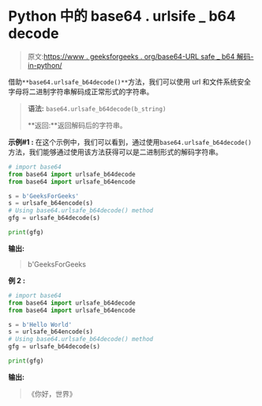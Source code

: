 # Python 中的 base64 . urlsife _ b64 decode

> 原文:[https://www . geeksforgeeks . org/base64-URL safe _ b64 解码-in-python/](https://www.geeksforgeeks.org/base64-urlsafe_b64decodes-in-python/)

借助`**base64.urlsafe_b64decode()**`方法，我们可以使用 url 和文件系统安全字母将二进制字符串解码成正常形式的字符串。

> **语法:** `base64.urlsafe_b64decode(b_string)`
> 
> **返回:**返回解码后的字符串。

**示例#1 :**
在这个示例中，我们可以看到，通过使用`base64.urlsafe_b64decode()`方法，我们能够通过使用该方法获得可以是二进制形式的解码字符串。

```py
# import base64
from base64 import urlsafe_b64decode
from base64 import urlsafe_b64encode

s = b'GeeksForGeeks'
s = urlsafe_b64encode(s)
# Using base64.urlsafe_b64decode() method
gfg = urlsafe_b64decode(s)

print(gfg)
```

**输出:**

> b'GeeksForGeeks

**例 2 :**

```py
# import base64
from base64 import urlsafe_b64decode
from base64 import urlsafe_b64encode

s = b'Hello World'
s = urlsafe_b64encode(s)
# Using base64.urlsafe_b64decode() method
gfg = urlsafe_b64decode(s)

print(gfg)
```

**输出:**

> 《你好，世界》
